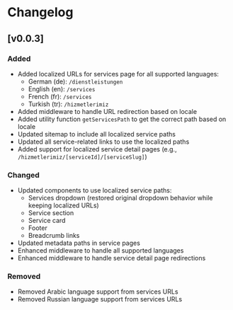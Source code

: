 # Changelog

## [v0.0.3]

### Added
- Added localized URLs for services page for all supported languages:
  - German (de): `/dienstleistungen`
  - English (en): `/services`
  - French (fr): `/services`
  - Turkish (tr): `/hizmetlerimiz`
- Added middleware to handle URL redirection based on locale
- Added utility function `getServicesPath` to get the correct path based on locale
- Updated sitemap to include all localized service paths
- Updated all service-related links to use the localized paths
- Added support for localized service detail pages (e.g., `/hizmetlerimiz/[serviceId]/[serviceSlug]`)

### Changed
- Updated components to use localized service paths:
  - Services dropdown (restored original dropdown behavior while keeping localized URLs)
  - Service section
  - Service card
  - Footer
  - Breadcrumb links
- Updated metadata paths in service pages
- Enhanced middleware to handle all supported languages
- Enhanced middleware to handle service detail page redirections

### Removed
- Removed Arabic language support from services URLs
- Removed Russian language support from services URLs 
